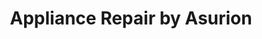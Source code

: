 ---
title: "Appliance Repair by Asurion"
url: /cedar-hill/appliance-repair-by-asurion/
shop: Haushaltsgeräte
---